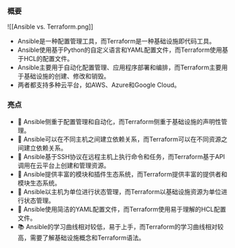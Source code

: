 ### 概要

![[Ansible vs. Terraform.png]]

- Ansible是一种配置管理工具，而Terraform是一种基础设施即代码工具。
- Ansible使用基于Python的自定义语言和YAML配置文件，而Terraform使用基于HCL的配置文件。
- Ansible主要用于自动化配置管理、应用程序部署和编排，而Terraform主要用于基础设施的创建、修改和销毁。
- 两者都支持多种云平台，如AWS、Azure和Google Cloud。

### 亮点

- 🤖 Ansible侧重于配置管理和自动化，而Terraform侧重于基础设施的声明性管理。
- 🔑 Ansible可以在不同主机之间建立依赖关系，而Terraform可以在不同资源之间建立依赖关系。
- 🚀 Ansible基于SSH协议在远程主机上执行命令和任务，而Terraform基于API调用在云平台上创建和管理资源。
- 🧩 Ansible提供丰富的模块和插件生态系统，而Terraform提供丰富的提供者和模块生态系统。
- 🏢 Ansible以主机为单位进行状态管理，而Terraform以基础设施资源为单位进行状态管理。
- 📝 Ansible使用简洁的YAML配置文件，而Terraform使用易于理解的HCL配置文件。
- 📚 Ansible的学习曲线相对较低，易于上手，而Terraform的学习曲线相对较高，需要了解基础设施概念和Terraform语法。